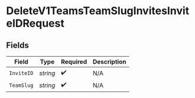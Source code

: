 # DeleteV1TeamsTeamSlugInvitesInviteIDRequest


## Fields

| Field              | Type               | Required           | Description        |
| ------------------ | ------------------ | ------------------ | ------------------ |
| `InviteID`         | *string*           | :heavy_check_mark: | N/A                |
| `TeamSlug`         | *string*           | :heavy_check_mark: | N/A                |